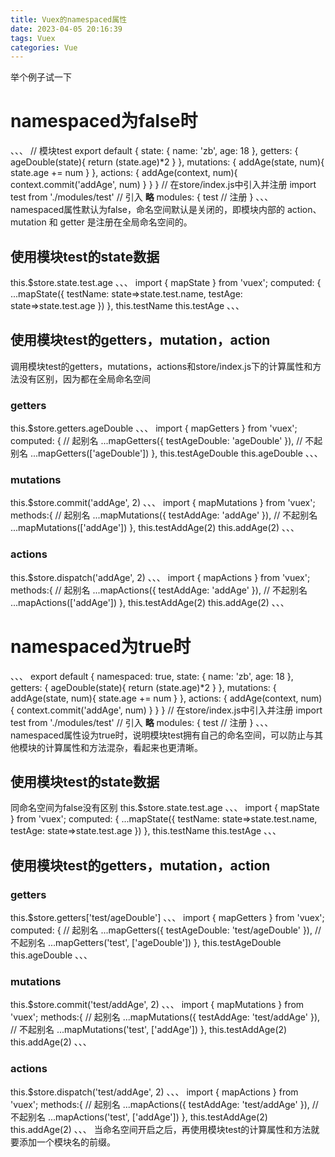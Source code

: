```yaml
---
title: Vuex的namespaced属性
date: 2023-04-05 20:16:39
tags: Vuex
categories: Vue
---
```

举个例子试一下
# namespaced为false时
、、、
// 模块test
export default {
    state: {
        name: 'zb',
        age: 18
    },
    getters: {
        ageDouble(state){
            return (state.age)*2
        }
    },
    mutations: {
        addAge(state, num){
            state.age += num 
        }
    },
    actions: {
        addAge(context, num){
            context.commit('addAge', num)
        }
    }
}
// 在store/index.js中引入并注册
import test from './modules/test'   // 引入
**略**
modules: {
    test        // 注册
  }
、、、
namespaced属性默认为false，命名空间默认是关闭的，即模块内部的 action、mutation 和 getter 是注册在全局命名空间的。
## 使用模块test的state数据
this.$store.state.test.age
、、、
import { mapState } from 'vuex';
computed: {
    ...mapState({
      testName: state=>state.test.name,
      testAge: state=>state.test.age
    })
  },
this.testName
this.testAge
、、、
## 使用模块test的getters，mutation，action
调用模块test的getters，mutations，actions和store/index.js下的计算属性和方法没有区别，因为都在全局命名空间
### getters
this.$store.getters.ageDouble
、、、
import { mapGetters } from 'vuex';
computed: {
    // 起别名
    ...mapGetters({
      testAgeDouble: 'ageDouble'
    }),
    // 不起别名
    ...mapGetters(['ageDouble'])
  }, 
this.testAgeDouble
this.ageDouble
、、、
### mutations
this.$store.commit('addAge', 2)
、、、
import { mapMutations } from 'vuex';
methods:{
    // 起别名
    ...mapMutations({
      testAddAge: 'addAge'
    }),
    // 不起别名
    ...mapMutations(['addAge'])
  },
this.testAddAge(2)
this.addAge(2)
、、、
### actions
this.$store.dispatch('addAge', 2)
、、、
import { mapActions } from 'vuex';
methods:{
    // 起别名
    ...mapActions({
      testAddAge: 'addAge'
    }),
    // 不起别名
    ...mapActions(['addAge'])
  },
this.testAddAge(2)
this.addAge(2)
、、、
# namespaced为true时
、、、
export default {
    namespaced: true,
    state: {
        name: 'zb',
        age: 18
    },
    getters: {
        ageDouble(state){
            return (state.age)*2
        }
    },
    mutations: {
        addAge(state, num){
            state.age += num 
        }
    },
    actions: {
        addAge(context, num){
            context.commit('addAge', num)
        }
    }
}
// 在store/index.js中引入并注册
import test from './modules/test'   // 引入
**略**
modules: {
    test        // 注册
  }
、、、
namespaced属性设为true时，说明模块test拥有自己的命名空间，可以防止与其他模块的计算属性和方法混杂，看起来也更清晰。
## 使用模块test的state数据
同命名空间为false没有区别
this.$store.state.test.age
、、、
import { mapState } from 'vuex';
computed: {
    ...mapState({
      testName: state=>state.test.name,
      testAge: state=>state.test.age
    })
  },
this.testName
this.testAge
、、、
## 使用模块test的getters，mutation，action
### getters
this.$store.getters['test/ageDouble']
、、、
import { mapGetters } from 'vuex';
computed: {
    // 起别名
    ...mapGetters({
      testAgeDouble: 'test/ageDouble'
    }),
    // 不起别名
    ...mapGetters('test', ['ageDouble'])
  },
this.testAgeDouble
this.ageDouble
、、、
### mutations
this.$store.commit('test/addAge', 2)
、、、
import { mapMutations } from 'vuex';
methods:{
    // 起别名
    ...mapMutations({
      testAddAge: 'test/addAge'
    }),
    // 不起别名
    ...mapMutations('test', ['addAge'])
  },
this.testAddAge(2)
this.addAge(2)
、、、
### actions
this.$store.dispatch('test/addAge', 2)
、、、
import { mapActions } from 'vuex';
methods:{
    // 起别名
    ...mapActions({
      testAddAge: 'test/addAge'
    }),
    // 不起别名
    ...mapActions('test', ['addAge'])
  },
this.testAddAge(2)
this.addAge(2)
、、、
当命名空间开启之后，再使用模块test的计算属性和方法就要添加一个模块名的前缀。

